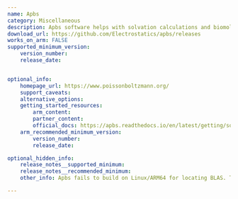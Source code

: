 ```yaml
---
name: Apbs
category: Miscellaneous
description: Apbs software helps with solvation calculations and biomolecular electrostatics.
download_url: https://github.com/Electrostatics/apbs/releases
works_on_arm: FALSE
supported_minimum_version:
    version_number: 
    release_date:


optional_info:
    homepage_url: https://www.poissonboltzmann.org/
    support_caveats:
    alternative_options:
    getting_started_resources:
        arm_content:
        partner_content:
        official_docs: https://apbs.readthedocs.io/en/latest/getting/source.html#get-source-directly-from-github
    arm_recommended_minimum_version:
        version_number:
        release_date:

optional_hidden_info:
    release_notes__supported_minimum:
    release_notes__recommended_minimum:
    other_info: Apbs fails to build on Linux/ARM64 for locating BLAS. The maintainer had a comment in one of the tickets raised for Mac AArch64 support, explaining they will probably never add additional platform support as they lack financial support and volunteers. Kindly find the conversation [here](https://github.com/Electrostatics/apbs/issues/289#issuecomment-2073988774).

---
```

